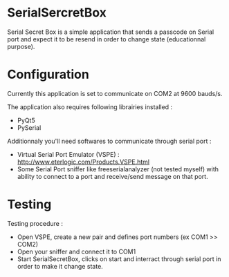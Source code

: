 # SerialSercretBox
Serial Secret Box is a simple application that sends a passcode on Serial port and expect it to be resend in order to change state (educationnal purpose).

# Configuration
Currently this application is set to communicate on COM2 at 9600 bauds/s.

The application also requires following librairies installed :
- PyQt5
- PySerial

Additionnaly you'll need softwares to communicate through serial port :
- Virtual Serial Port Emulator (VSPE) : http://www.eterlogic.com/Products.VSPE.html
- Some Serial Port sniffer like freeserialanalyzer (not tested myself) with ability to connect to a port and receive/send message on that port.

# Testing
Testing procedure : 
- Open VSPE, create a new pair and defines port numbers (ex COM1 >> COM2)
- Open your sniffer and connect it to COM1
- Start SerialSecretBox, clicks on start and interract through serial port in order to make it change state.
